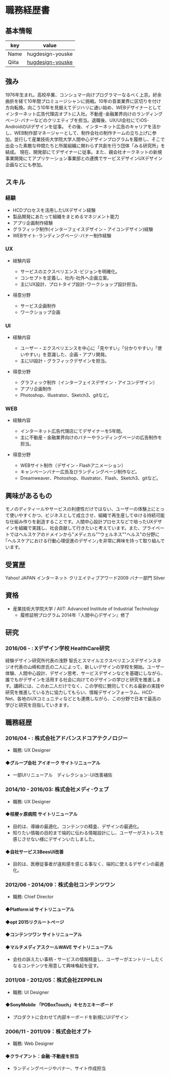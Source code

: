 # 職務経歴書

## 基本情報

|key|value|
|---|-----|
|Name|hugdesign-youske|
|Qiita|[hugdesign-youske](http://qiita.com/hugdesign-youske)|

## 強み
1976年生まれ。高校卒業、コンシュマー向けプログラマーなるべく上京。紆余曲折を経て10年間プロミュージシャンに挑戦。10年の音楽業界に区切りを付け方向転換。向こう10年を見据えてデジハリに通い始め、WEBデザイナーとしてインターネット広告代理店オプトに入社。不動産･金融業界向けのランディングページ･バナーなどのクリエティブを担当。退職後、UX/UI会社にてiOS･AndroidのUIデザインを従事。
その後、インターネット広告のキャリアを活かし、WEB制作部マネージャーとして、制作会社の制作チームの立ち上げに参加。並行して産業技術大学院大学人間中心デザインプログラムを履修し、そこで出会った素敵な仲間たちと所属組織に関わらず共創を行う団体「みる研究所」を結成。
現在、開発部にてデザイナーに従事。また、親会社オークネットの新規事業開発にてアプリケーション事業部との連携でサービスデザインUXデザイン企画などにも参加。

## スキル

### 経験
- HCDプロセスを活用したUXデザイン経験
- 製品開発にあたって組織をまとめるマネジメント能力
- アプリ企画制作経験
- グラフィック制作(インターフェイスデザイン・アイコンデザイン)経験
- WEBサイト･ランディングページ･バナー制作経験

### UX
- 経験内容
  - サービスのエクスペリエンス･ビジョンを明確化。
  - コンセプトを定義し、社内･社外へ企画立案。
  - 主にUX設計、プロトタイプ設計･ワークショップ設計担当。
  
- 得意分野
  - サービス企画制作
  - ワークショップ企画

### UI
- 経験内容
  - ユーザー・エクスペリエンスを中心に「見やすい」「分かりやすい」「使いやすい」を意識した、企画・アプリ開発。
  - 主にUI設計・グラフィックデザインを担当。
  
- 得意分野
  - グラフィック制作（インターフェイスデザイン・アイコンデザイン）
  - アプリ企画制作
  - Photoshop、Illustrator、Sketch3、gitなど。
  
### WEB
- 経験内容
  - インターネット広告代理店にてデザイナーを5年間。
  - 主に不動産・金融業界向けのバナーやランディングページの広告制作を担当。
  
- 得意分野
  - WEBサイト制作（デザイン・Flashアニメーション）
  - キャンペーンバナー広告及びランディングページ制作など。
  - Dreamweaver、Photoshop、Illustrator、Flash、Sketch3、gitなど。


## 興味があるもの
モノのディティールやサービスの利便性だけではない、ユーザーの体験上にとって使いやすくかつ、ビジネスとして成立させ、組織で再生産してゆける持続可能な仕組み作りを創造することです。人間中心設計プロセスなどで培ったUXデザインを組織で実践し、社会貢献して行きたいと考えています。また、プライベートではヘルスケアのドメインから"メディカル""ウェルネス""ヘルス"の分野に｢ヘルスケアにおける行動心理促進のデザイン｣を非常に興味を持って取り組んでいます。

## 受賞歴
Yahoo! JAPAN インターネット クリエイティブアワード2009 バナー部門 Silver

## 資格
- 産業技術大学院大学 / AIIT: Advanced Institute of Industrial Technology
  - 履修証明プログラム 2014年『人間中心デザイン』修了
  
## 研究

### 2016/06 - : Xデザイン学校 HealthCare研究
経験デザイン研究所代表の浅野 智氏とスマイルエクスペリエンスデザインスタジオ代表の山崎和彦氏の二人によって、新しいデザインの学校を開始。ユーザー体験、人間中心設計、デザイン思考、サービスデザインなどを基礎にしながら、誰でもがデザインを活用する社会に向けてのデザインの学びと研究を推進します。講師には、このお二人だけでなく、この学校に賛同してくれる最新の実践や研究を推進している方に協力してもらい、情報デザインフォーラム、HCD-Net、各地のUXコミュニティなどとも連携しながら、この分野で日本で最高の学びと研究を目指していきます。

## 職務経歴
### 2016/04 - : 株式会社アドバンスドコアテクノロジー
- 職務: UX Designer

#### ◆グループ会社 アイオーク サイトリニューアル
- 一部UIリニューアル　ディレクション･UI改善補佐

### 2014/10 - 2016/03: 株式会社メディ･ウェブ
- 職務: UX Designer

#### ◆桔梗ヶ原病院 サイトリニューアル
- 目的は、導線の最適化、コンテンツの精査、デザインの最適化。
- 知りたい情報の目的まで端的に伝わる情報設計にし、ユーザーがストレスを感じさせない様にデザインいたしました。

#### ◆自社サービス3BeesUI改善
- 目的は、医療従事者が違和感を感じる事なく、端的に使えるデザインの最適化。

### 2012/06 - 2014/09：株式会社コンテンツワン
- 職務: Chief Director

#### ◆Platform id サイトリニューアル
#### ◆opt 2015リクルートページ
#### ◆コンテンツワン サイトリニューアル
#### ◆マルチメディアスクールWAVE サイトリニューアル
- 会社の訴えたい事柄・サービスの情報精査し、ユーザーがエントリーしたくなるコンテンツを用意して興味喚起を促す。

### 2011/08 - 2012/05：株式会社ZEPPELIN
- 職務: UI Designer

#### ◆SonyMobile 「POBoxTouch」キセカエキーボード
- プロダクトに合わせて内部キーボードを新規にUIデザイン

### 2006/11 - 2011/09：株式会社オプト
- 職務: Web Designer

#### ◆クライアント：金融･不動産を担当
- ランディングページやバナー、サイト作成担当
